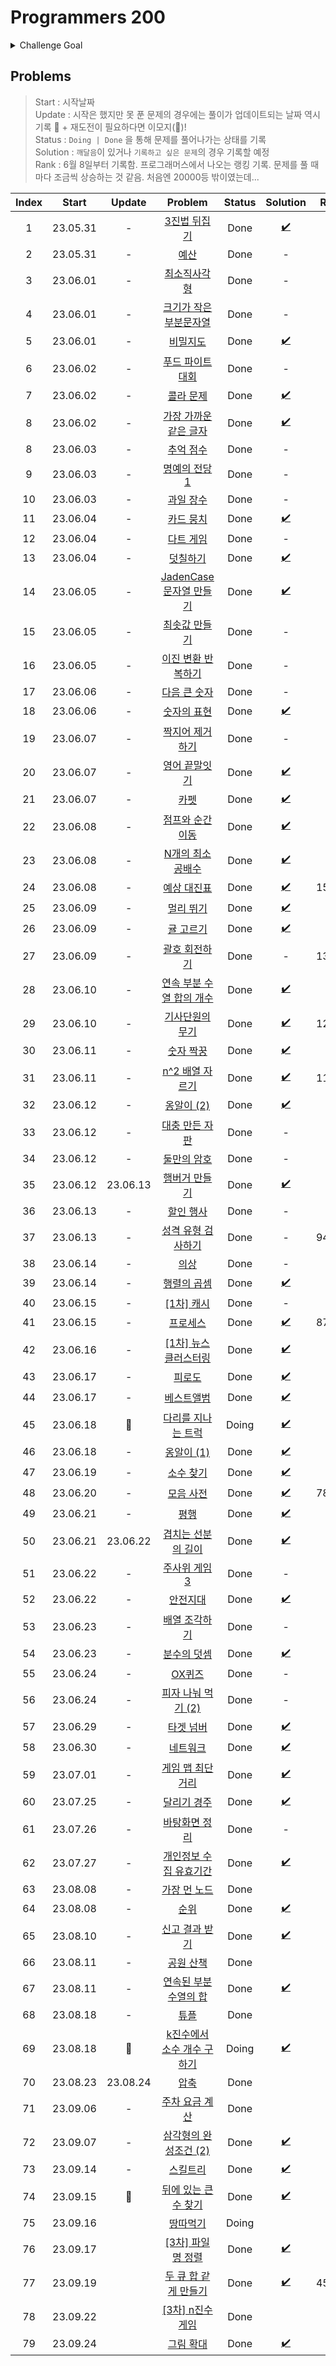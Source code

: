 # Programmers 200

<details>
  <summary>Challenge Goal</summary>

코딩테스트의 합격의 길은 여전히 **문제를 많이 풀어보는 것**이라고 생각한다. 양에는 장사없다! 그래서 생각해본 것이 하나의 코테 플렛폼의 문제를 어느정도 수준까지 다 풀어보는 것이다. Leet Code과 프로그래머스를 놓고 고민해봤다.

  <details>
  <summary>비교</summary>

- Leet Code

  - 장점

    - 많은 문제
    - 다양한 카테고리에 대한 분류
    - 코테를 위한 다양한 컨텐츠
    - 힌트 존재
    - 제출 후 디버깅 용이(어떤 테스트 케이스 인지 확인 가능) → 장단이 모두 존재, 왜 틀렸는지 고민시간을 통해서 코드에 대한 디버깅 실력이 늘수 있지만, 시간이 중요한 시기에 마냥 고민만 하고 있을수 있을까?!

  - 단점

    - 영어다!! 😰
    - 포커싱이 세계 유명 IT 기업에 맞춰져 있음
    - 해당 문제에 대한 자료 검색이 쉽지 않다.

  - 프로그래머스

    - 장점
      - 한글이다!! 😙 + 한국 플랫폼!
      - 한국 유명 IT 기업 문제들 존재
      - 대부분 한국 유저들이기때문에 쉽게 문제에 대한 자료를 검색이 가능
      - 예전에 비해 문제가 다양해짐
    - 단점
      - Leet Code에 비해 문제 수가 적음
      - 레벨에 대한 신뢰도가 떨어지는 경우 존재
      - 제출 후 디버깅 어려움(어떤 테스트 케이스에서 오류가 발생했는지 알려주지 않음)

  </details>

여러 측면에서 Leet Code가 더 많은 장점을 가지고 있긴했다. 하지만, 프로그래머스에서 지금까지 해놓은 기록(?)들이 있어서 그 부분을 이어나가면 `챌린지`다운 재미가 있을거 같다는 생각이 들었다. 또한 한글이라 점이 큰 작용을 한 것 같다. (~~핑계같지만,~~ 영어로 보는게 문제가 된다기보다 영어이기때문에 들어가는 시간을 아끼고 싶은 생각이 들었다.) 프로그래머스의 문제가 레벨별로 되어 있는데, 현재 레벨별로 안푼 문제의 수는 아래와 같다.

- 레벨 0 : 정답율 낮은 문제들 little bit! 😅
- 레벨 1 : 27 문제
- 레벨 2 : 93 문제
- 레벨 3 : 64 문제
- 레벨 4 : 21 문제
- 레벨 5 : 6 문제

이 중에 `레벨 1/2 (+3)을 다 푸는 것`을 `3달(대략 100일)` 정도의 기간을 목표로 삼아 도전해보면 괜찮을거 같다는 생각이 들었다.(레벨3까지 가능할지 확신이 서지 않아서...🤔)

✅ 목표 : `최소 120 ~ 최대 184(레벨3 포함) 문제`를 `6/7/8달` 동안 끝내보자!!

</details>

## Problems

> Start : 시작날짜 <br />
> Update : 시작은 했지만 못 푼 문제의 경우에는 풀이가 업데이트되는 날짜 역시 기록 🌟 + 재도전이 필요하다면 이모지(🌟)!<br />
> Status : `Doing | Done` 을 통해 문제를 풀어나가는 상태를 기록 <br />
> Solution : `깨달음`이 있거나 `기록하고 싶은 문제`의 경우 기록할 예정 <br />
> Rank : 6월 8일부터 기록함. 프로그래머스에서 나오는 랭킹 기록. 문제를 풀 때마다 조금씩 상승하는 것 같음. 처음엔 20000등 밖이였는데...

| Index |  Start   |  Update  |                                            Problem                                            | Status |      Solution      | Rank  |
| :---: | :------: | :------: | :-------------------------------------------------------------------------------------------: | :----: | :----------------: | ----- |
|   1   | 23.05.31 |    -     |        [3진법 뒤집기](https://school.programmers.co.kr/learn/courses/30/lessons/68935)        |  Done  | [✔️](/pg200/1.md)  |       |
|   2   | 23.05.31 |    -     |            [예산](https://school.programmers.co.kr/learn/courses/30/lessons/12982)            |  Done  |         -          |       |
|   3   | 23.06.01 |    -     |        [최소직사각형](https://school.programmers.co.kr/learn/courses/30/lessons/86491)        |  Done  |         -          |       |
|   4   | 23.06.01 |    -     |  [크기가 작은 부분문자열](https://school.programmers.co.kr/learn/courses/30/lessons/147355)   |  Done  |         -          |       |
|   5   | 23.06.01 |    -     |          [비밀지도](https://school.programmers.co.kr/learn/courses/30/lessons/17681)          |  Done  | [✔️](/pg200/4.md)  |       |
|   6   | 23.06.02 |    -     |     [푸드 파이트 대회](https://school.programmers.co.kr/learn/courses/30/lessons/134240)      |  Done  |         -          |       |
|   7   | 23.06.02 |    -     |         [콜라 문제](https://school.programmers.co.kr/learn/courses/30/lessons/132267)         |  Done  | [✔️](/pg200/7.md)  |       |
|   8   | 23.06.02 |    -     |   [가장 가까운 같은 글자](https://school.programmers.co.kr/learn/courses/30/lessons/142086)   |  Done  | [✔️](/pg200/8.md)  |       |
|   8   | 23.06.03 |    -     |         [추억 점수](https://school.programmers.co.kr/learn/courses/30/lessons/176963)         |  Done  |         -          |       |
|   9   | 23.06.03 |    -     |       [명예의 전당1](https://school.programmers.co.kr/learn/courses/30/lessons/138477)        |  Done  |         -          |       |
|  10   | 23.06.03 |    -     |         [과일 장수](https://school.programmers.co.kr/learn/courses/30/lessons/135808)         |  Done  |         -          |       |
|  11   | 23.06.04 |    -     |         [카드 뭉치](https://school.programmers.co.kr/learn/courses/30/lessons/159994)         |  Done  | [✔️](/pg200/11.md) |       |
|  12   | 23.06.04 |    -     |         [다트 게임](https://school.programmers.co.kr/learn/courses/30/lessons/17682)          |  Done  |         -          |       |
|  13   | 23.06.04 |    -     |         [덧칠하기](https://school.programmers.co.kr/learn/courses/30/lessons/161989)          |  Done  | [✔️](/pg200/13.md) |       |
|  14   | 23.06.05 |    -     |  [JadenCase 문자열 만들기](https://school.programmers.co.kr/learn/courses/30/lessons/12951)   |  Done  | [✔️](/pg200/14.md) |       |
|  15   | 23.06.05 |    -     |       [최솟값 만들기](https://school.programmers.co.kr/learn/courses/30/lessons/12941)        |  Done  |         -          |       |
|  16   | 23.06.05 |    -     |     [이진 변환 반복하기](https://school.programmers.co.kr/learn/courses/30/lessons/70129)     |  Done  |         -          |       |
|  17   | 23.06.06 |    -     |        [다음 큰 숫자](https://school.programmers.co.kr/learn/courses/30/lessons/12911)        |  Done  |         -          |       |
|  18   | 23.06.06 |    -     |        [숫자의 표현](https://school.programmers.co.kr/learn/courses/30/lessons/12924)         |  Done  | [✔️](/pg200/18.md) |       |
|  19   | 23.06.07 |    -     |      [짝지어 제거하기](https://school.programmers.co.kr/learn/courses/30/lessons/12973)       |  Done  |         -          |       |
|  20   | 23.06.07 |    -     |       [영어 끝말잇기](https://school.programmers.co.kr/learn/courses/30/lessons/12981)        |  Done  | [✔️](/pg200/20.md) |       |
|  21   | 23.06.07 |    -     |            [카펫](https://school.programmers.co.kr/learn/courses/30/lessons/42842)            |  Done  | [✔️](/pg200/21.md) |       |
|  22   | 23.06.08 |    -     |      [점프와 순간 이동](https://school.programmers.co.kr/learn/courses/30/lessons/12980)      |  Done  | [✔️](/pg200/22.md) |       |
|  23   | 23.06.08 |    -     |      [N개의 최소공배수](https://school.programmers.co.kr/learn/courses/30/lessons/12953)      |  Done  | [✔️](/pg200/23.md) |       |
|  24   | 23.06.08 |    -     |        [예상 대진표](https://school.programmers.co.kr/learn/courses/30/lessons/12985)         |  Done  | [✔️](/pg200/24.md) | 15204 |
|  25   | 23.06.09 |    -     |         [멀리 뛰기](https://school.programmers.co.kr/learn/courses/30/lessons/12914)          |  Done  | [✔️](/pg200/25.md) |       |
|  26   | 23.06.09 |    -     |         [귤 고르기](https://school.programmers.co.kr/learn/courses/30/lessons/138476)         |  Done  | [✔️](/pg200/26.md) |       |
|  27   | 23.06.09 |    -     |       [괄호 회전하기](https://school.programmers.co.kr/learn/courses/30/lessons/76502)        |  Done  |         -          | 13142 |
|  28   | 23.06.10 |    -     | [연속 부분 수열 합의 개수](https://school.programmers.co.kr/learn/courses/30/lessons/131701)  |  Done  | [✔️](/pg200/28.md) |       |
|  29   | 23.06.10 |    -     |      [기사단원의 무기](https://school.programmers.co.kr/learn/courses/30/lessons/136798)      |  Done  | [✔️](/pg200/29.md) | 12658 |
|  30   | 23.06.11 |    -     |         [숫자 짝꿍](https://school.programmers.co.kr/learn/courses/30/lessons/131128)         |  Done  | [✔️](/pg200/30.md) |       |
|  31   | 23.06.11 |    -     |      [n^2 배열 자르기](https://school.programmers.co.kr/learn/courses/30/lessons/87390)       |  Done  | [✔️](/pg200/31.md) | 11518 |
|  32   | 23.06.12 |    -     |        [옹알이 (2)](https://school.programmers.co.kr/learn/courses/30/lessons/133499)         |  Done  | [✔️](/pg200/32.md) |       |
|  33   | 23.06.12 |    -     |      [대충 만든 자판](https://school.programmers.co.kr/learn/courses/30/lessons/160586)       |  Done  |         -          |       |
|  34   | 23.06.12 |    -     |        [둘만의 암호](https://school.programmers.co.kr/learn/courses/30/lessons/155652)        |  Done  |         -          |       |
|  35   | 23.06.12 | 23.06.13 |       [햄버거 만들기](https://school.programmers.co.kr/learn/courses/30/lessons/133502)       |  Done  | [✔️](/pg200/35.md) |       |
|  36   | 23.06.13 |    -     |         [할인 행사](https://school.programmers.co.kr/learn/courses/30/lessons/131127)         |  Done  |         -          |       |
|  37   | 23.06.13 |    -     |    [성격 유형 검사하기](https://school.programmers.co.kr/learn/courses/30/lessons/118666)     |  Done  |         -          | 9445  |
|  38   | 23.06.14 |    -     |            [의상](https://school.programmers.co.kr/learn/courses/30/lessons/42578)            |  Done  |         -          |       |
|  39   | 23.06.14 |    -     |        [행렬의 곱셈](https://school.programmers.co.kr/learn/courses/30/lessons/12949)         |  Done  | [✔️](/pg200/39.md) |       |
|  40   | 23.06.15 |    -     |         [[1차] 캐시](https://school.programmers.co.kr/learn/courses/30/lessons/17680)         |  Done  |         -          |       |
|  41   | 23.06.15 |    -     |          [프로세스](https://school.programmers.co.kr/learn/courses/30/lessons/42587)          |  Done  | [✔️](/pg200/41.md) | 8709  |
|  42   | 23.06.16 |    -     |   [[1차] 뉴스 클러스터링](https://school.programmers.co.kr/learn/courses/30/lessons/17677)    |  Done  | [✔️](/pg200/42.md) |       |
|  43   | 23.06.17 |    -     |           [피로도](https://school.programmers.co.kr/learn/courses/30/lessons/87946)           |  Done  | [✔️](/pg200/43.md) |       |
|  44   | 23.06.17 |    -     |         [베스트앨범](https://school.programmers.co.kr/learn/courses/30/lessons/42579)         |  Done  | [✔️](/pg200/44.md) |       |
|  45   | 23.06.18 |    🌟    |     [다리를 지나는 트럭](https://school.programmers.co.kr/learn/courses/30/lessons/42583)     | Doing  | [✔️](/pg200/45.md) |       |
|  46   | 23.06.18 |    -     |        [옹알이 (1)](https://school.programmers.co.kr/learn/courses/30/lessons/120956)         |  Done  | [✔️](/pg200/46.md) |       |
|  47   | 23.06.19 |    -     |         [소수 찾기](https://school.programmers.co.kr/learn/courses/30/lessons/42839)          |  Done  | [✔️](/pg200/47.md) |       |
|  48   | 23.06.20 |    -     |         [모음 사전](https://school.programmers.co.kr/learn/courses/30/lessons/84512)          |  Done  | [✔️](/pg200/48.md) | 7828  |
|  49   | 23.06.21 |    -     |           [평행](https://school.programmers.co.kr/learn/courses/30/lessons/120875)            |  Done  | [✔️](/pg200/49.md) |       |
|  50   | 23.06.21 | 23.06.22 |    [겹치는 선분의 길이](https://school.programmers.co.kr/learn/courses/30/lessons/120876)     |  Done  | [✔️](/pg200/50.md) |       |
|  51   | 23.06.22 |    -     |       [주사위 게임 3](https://school.programmers.co.kr/learn/courses/30/lessons/181916)       |  Done  |         -          |       |
|  52   | 23.06.22 |    -     |         [안전지대](https://school.programmers.co.kr/learn/courses/30/lessons/120866)          |  Done  | [✔️](/pg200/52.md) |       |
|  53   | 23.06.23 |    -     |       [배열 조각하기](https://school.programmers.co.kr/learn/courses/30/lessons/181893)       |  Done  |         -          |       |
|  54   | 23.06.23 |    -     |        [분수의 덧셈](https://school.programmers.co.kr/learn/courses/30/lessons/120808)        |  Done  | [✔️](/pg200/54.md) |       |
|  55   | 23.06.24 |    -     |          [OX퀴즈](https://school.programmers.co.kr/learn/courses/30/lessons/120907)           |  Done  |         -          |       |
|  56   | 23.06.24 |    -     |    [피자 나눠 먹기 (2)](https://school.programmers.co.kr/learn/courses/30/lessons/120815)     |  Done  |         -          |       |
|  57   | 23.06.29 |    -     |         [타겟 넘버](https://school.programmers.co.kr/learn/courses/30/lessons/43165)          |  Done  | [✔️](/pg200/57.md) |       |
|  58   | 23.06.30 |    -     |          [네트워크](https://school.programmers.co.kr/learn/courses/30/lessons/43162)          |  Done  | [✔️](/pg200/58.md) |       |
|  59   | 23.07.01 |    -     |      [게임 맵 최단거리](https://school.programmers.co.kr/learn/courses/30/lessons/1844)       |  Done  | [✔️](/pg200/59.md) |       |
|  60   | 23.07.25 |    -     |        [달리기 경주](https://school.programmers.co.kr/learn/courses/30/lessons/178871)        |  Done  | [✔️](/pg200/60.md) |       |
|  61   | 23.07.26 |    -     |       [바탕화면 정리](https://school.programmers.co.kr/learn/courses/30/lessons/161990)       |  Done  |         -          |       |
|  62   | 23.07.27 |    -     |  [개인정보 수집 유효기간](https://school.programmers.co.kr/learn/courses/30/lessons/150370)   |  Done  | [✔️](/pg200/62.md) |       |
|  63   | 23.08.08 |    -     |        [가장 먼 노드](https://school.programmers.co.kr/learn/courses/30/lessons/49189)        |  Done  |                    |       |
|  64   | 23.08.08 |    -     |            [순위](https://school.programmers.co.kr/learn/courses/30/lessons/49191)            |  Done  | [✔️](/pg200/64.md) |       |
|  65   | 23.08.10 |    -     |       [신고 결과 받기](https://school.programmers.co.kr/learn/courses/30/lessons/92334)       |  Done  | [✔️](/pg200/65.md) |       |
|  66   | 23.08.11 |    -     |         [공원 산책](https://school.programmers.co.kr/learn/courses/30/lessons/172928)         |  Done  |                    |       |
|  67   | 23.08.11 |    -     |   [연속된 부분 수열의 합](https://school.programmers.co.kr/learn/courses/30/lessons/178870)   |  Done  | [✔️](/pg200/67.md) |       |
|  68   | 23.08.18 |    -     |            [튜플](https://school.programmers.co.kr/learn/courses/30/lessons/64065)            |  Done  |                    |       |
|  69   | 23.08.18 |    🌟    | [k진수에서 소수 개수 구하기](https://school.programmers.co.kr/learn/courses/30/lessons/92335) | Doing  | [✔️](/pg200/69.md) |       |
|  70   | 23.08.23 | 23.08.24 |            [압축](https://school.programmers.co.kr/learn/courses/30/lessons/17684)            |  Done  |                    |       |
|  71   | 23.09.06 |    -     |       [주차 요금 계산](https://school.programmers.co.kr/learn/courses/30/lessons/92341)       |  Done  |                    |       |
|  72   | 23.09.07 |    -     |   [삼각형의 완성조건 (2)](https://school.programmers.co.kr/learn/courses/30/lessons/120868)   |  Done  | [✔️](/pg200/72.md) |       |
|  73   | 23.09.14 |    -     |          [스킬트리](https://school.programmers.co.kr/learn/courses/30/lessons/49993)          |  Done  | [✔️](/pg200/73.md) |       |
|  74   | 23.09.15 |    🌟    |   [뒤에 있는 큰 수 찾기](https://school.programmers.co.kr/learn/courses/30/lessons/154539)    |  Done  | [✔️](/pg200/74.md) |       |
|  75   | 23.09.16 |          |          [땅따먹기](https://school.programmers.co.kr/learn/courses/30/lessons/12913)          | Doing  |                    |       |
|  76   | 23.09.17 |          |     [[3차] 파일명 정렬](https://school.programmers.co.kr/learn/courses/30/lessons/17686)      |  Done  | [✔️](/pg200/76.md) |       |
|  77   | 23.09.19 |          |   [두 큐 합 같게 만들기](https://school.programmers.co.kr/learn/courses/30/lessons/118667)    |  Done  | [✔️](/pg200/77.md) | 4569  |
|  78   | 23.09.22 |          |      [[3차] n진수 게임](https://school.programmers.co.kr/learn/courses/30/lessons/17687)      |  Done  |                    |       |
|  79   | 23.09.24 |          |         [그림 확대](https://school.programmers.co.kr/learn/courses/30/lessons/181836)         |  Done  | [✔️](/pg200/79.md) |       |
